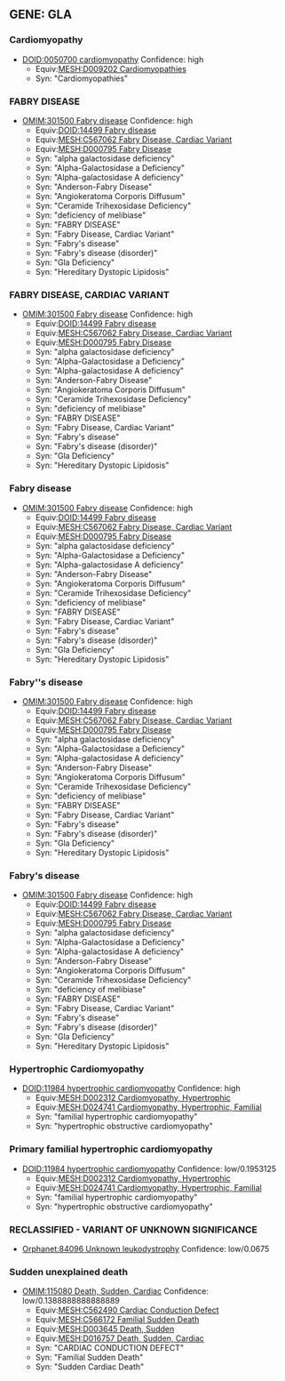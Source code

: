 
## GENE: GLA

### Cardiomyopathy
 * [DOID:0050700 cardiomyopathy](http://beta.monarchinitiative.org/disease/DOID:0050700) Confidence: high
    * Equiv:[MESH:D009202 Cardiomyopathies](http://beta.monarchinitiative.org/disease/MESH:D009202)
    * Syn: "Cardiomyopathies"

### FABRY DISEASE
 * [OMIM:301500 Fabry disease](http://beta.monarchinitiative.org/disease/OMIM:301500) Confidence: high
    * Equiv:[DOID:14499 Fabry disease](http://beta.monarchinitiative.org/disease/DOID:14499)
    * Equiv:[MESH:C567062 Fabry Disease, Cardiac Variant](http://beta.monarchinitiative.org/disease/MESH:C567062)
    * Equiv:[MESH:D000795 Fabry Disease](http://beta.monarchinitiative.org/disease/MESH:D000795)
    * Syn: "alpha galactosidase deficiency"
    * Syn: "Alpha-Galactosidase a Deficiency"
    * Syn: "Alpha-galactosidase A deficiency"
    * Syn: "Anderson-Fabry Disease"
    * Syn: "Angiokeratoma Corporis Diffusum"
    * Syn: "Ceramide Trihexosidase Deficiency"
    * Syn: "deficiency of melibiase"
    * Syn: "FABRY DISEASE"
    * Syn: "Fabry Disease, Cardiac Variant"
    * Syn: "Fabry's disease"
    * Syn: "Fabry's disease (disorder)"
    * Syn: "Gla Deficiency"
    * Syn: "Hereditary Dystopic Lipidosis"

### FABRY DISEASE, CARDIAC VARIANT
 * [OMIM:301500 Fabry disease](http://beta.monarchinitiative.org/disease/OMIM:301500) Confidence: high
    * Equiv:[DOID:14499 Fabry disease](http://beta.monarchinitiative.org/disease/DOID:14499)
    * Equiv:[MESH:C567062 Fabry Disease, Cardiac Variant](http://beta.monarchinitiative.org/disease/MESH:C567062)
    * Equiv:[MESH:D000795 Fabry Disease](http://beta.monarchinitiative.org/disease/MESH:D000795)
    * Syn: "alpha galactosidase deficiency"
    * Syn: "Alpha-Galactosidase a Deficiency"
    * Syn: "Alpha-galactosidase A deficiency"
    * Syn: "Anderson-Fabry Disease"
    * Syn: "Angiokeratoma Corporis Diffusum"
    * Syn: "Ceramide Trihexosidase Deficiency"
    * Syn: "deficiency of melibiase"
    * Syn: "FABRY DISEASE"
    * Syn: "Fabry Disease, Cardiac Variant"
    * Syn: "Fabry's disease"
    * Syn: "Fabry's disease (disorder)"
    * Syn: "Gla Deficiency"
    * Syn: "Hereditary Dystopic Lipidosis"

### Fabry disease
 * [OMIM:301500 Fabry disease](http://beta.monarchinitiative.org/disease/OMIM:301500) Confidence: high
    * Equiv:[DOID:14499 Fabry disease](http://beta.monarchinitiative.org/disease/DOID:14499)
    * Equiv:[MESH:C567062 Fabry Disease, Cardiac Variant](http://beta.monarchinitiative.org/disease/MESH:C567062)
    * Equiv:[MESH:D000795 Fabry Disease](http://beta.monarchinitiative.org/disease/MESH:D000795)
    * Syn: "alpha galactosidase deficiency"
    * Syn: "Alpha-Galactosidase a Deficiency"
    * Syn: "Alpha-galactosidase A deficiency"
    * Syn: "Anderson-Fabry Disease"
    * Syn: "Angiokeratoma Corporis Diffusum"
    * Syn: "Ceramide Trihexosidase Deficiency"
    * Syn: "deficiency of melibiase"
    * Syn: "FABRY DISEASE"
    * Syn: "Fabry Disease, Cardiac Variant"
    * Syn: "Fabry's disease"
    * Syn: "Fabry's disease (disorder)"
    * Syn: "Gla Deficiency"
    * Syn: "Hereditary Dystopic Lipidosis"

### Fabry''s disease
 * [OMIM:301500 Fabry disease](http://beta.monarchinitiative.org/disease/OMIM:301500) Confidence: high
    * Equiv:[DOID:14499 Fabry disease](http://beta.monarchinitiative.org/disease/DOID:14499)
    * Equiv:[MESH:C567062 Fabry Disease, Cardiac Variant](http://beta.monarchinitiative.org/disease/MESH:C567062)
    * Equiv:[MESH:D000795 Fabry Disease](http://beta.monarchinitiative.org/disease/MESH:D000795)
    * Syn: "alpha galactosidase deficiency"
    * Syn: "Alpha-Galactosidase a Deficiency"
    * Syn: "Alpha-galactosidase A deficiency"
    * Syn: "Anderson-Fabry Disease"
    * Syn: "Angiokeratoma Corporis Diffusum"
    * Syn: "Ceramide Trihexosidase Deficiency"
    * Syn: "deficiency of melibiase"
    * Syn: "FABRY DISEASE"
    * Syn: "Fabry Disease, Cardiac Variant"
    * Syn: "Fabry's disease"
    * Syn: "Fabry's disease (disorder)"
    * Syn: "Gla Deficiency"
    * Syn: "Hereditary Dystopic Lipidosis"

### Fabry's disease
 * [OMIM:301500 Fabry disease](http://beta.monarchinitiative.org/disease/OMIM:301500) Confidence: high
    * Equiv:[DOID:14499 Fabry disease](http://beta.monarchinitiative.org/disease/DOID:14499)
    * Equiv:[MESH:C567062 Fabry Disease, Cardiac Variant](http://beta.monarchinitiative.org/disease/MESH:C567062)
    * Equiv:[MESH:D000795 Fabry Disease](http://beta.monarchinitiative.org/disease/MESH:D000795)
    * Syn: "alpha galactosidase deficiency"
    * Syn: "Alpha-Galactosidase a Deficiency"
    * Syn: "Alpha-galactosidase A deficiency"
    * Syn: "Anderson-Fabry Disease"
    * Syn: "Angiokeratoma Corporis Diffusum"
    * Syn: "Ceramide Trihexosidase Deficiency"
    * Syn: "deficiency of melibiase"
    * Syn: "FABRY DISEASE"
    * Syn: "Fabry Disease, Cardiac Variant"
    * Syn: "Fabry's disease"
    * Syn: "Fabry's disease (disorder)"
    * Syn: "Gla Deficiency"
    * Syn: "Hereditary Dystopic Lipidosis"

### Hypertrophic Cardiomyopathy
 * [DOID:11984 hypertrophic cardiomyopathy](http://beta.monarchinitiative.org/disease/DOID:11984) Confidence: high
    * Equiv:[MESH:D002312 Cardiomyopathy, Hypertrophic](http://beta.monarchinitiative.org/disease/MESH:D002312)
    * Equiv:[MESH:D024741 Cardiomyopathy, Hypertrophic, Familial](http://beta.monarchinitiative.org/disease/MESH:D024741)
    * Syn: "familial hypertrophic cardiomyopathy"
    * Syn: "hypertrophic obstructive cardiomyopathy"

### Primary familial hypertrophic cardiomyopathy
 * [DOID:11984 hypertrophic cardiomyopathy](http://beta.monarchinitiative.org/disease/DOID:11984) Confidence: low/0.1953125
    * Equiv:[MESH:D002312 Cardiomyopathy, Hypertrophic](http://beta.monarchinitiative.org/disease/MESH:D002312)
    * Equiv:[MESH:D024741 Cardiomyopathy, Hypertrophic, Familial](http://beta.monarchinitiative.org/disease/MESH:D024741)
    * Syn: "familial hypertrophic cardiomyopathy"
    * Syn: "hypertrophic obstructive cardiomyopathy"

### RECLASSIFIED - VARIANT OF UNKNOWN SIGNIFICANCE
 * [Orphanet:84096 Unknown leukodystrophy](http://beta.monarchinitiative.org/disease/Orphanet:84096) Confidence: low/0.0675

### Sudden unexplained death
 * [OMIM:115080 Death, Sudden, Cardiac](http://beta.monarchinitiative.org/disease/OMIM:115080) Confidence: low/0.1388888888888889
    * Equiv:[MESH:C562490 Cardiac Conduction Defect](http://beta.monarchinitiative.org/disease/MESH:C562490)
    * Equiv:[MESH:C566172 Familial Sudden Death](http://beta.monarchinitiative.org/disease/MESH:C566172)
    * Equiv:[MESH:D003645 Death, Sudden](http://beta.monarchinitiative.org/disease/MESH:D003645)
    * Equiv:[MESH:D016757 Death, Sudden, Cardiac](http://beta.monarchinitiative.org/disease/MESH:D016757)
    * Syn: "CARDIAC CONDUCTION DEFECT"
    * Syn: "Familial Sudden Death"
    * Syn: "Sudden Cardiac Death"
